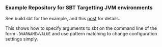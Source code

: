 ### Example Repository for SBT Targetting JVM environments

See build.sbt for the example, and this [post] for details.

This shows how to specify arguments to sbt on the command 
line of the form `-DVARNAME=VALUE` and use pattern matching 
to change configuration settings simply.


[post]:http://www.ethanjoachimeldridge.info/tech-blog/targeting-java-platforms-with-sbt
